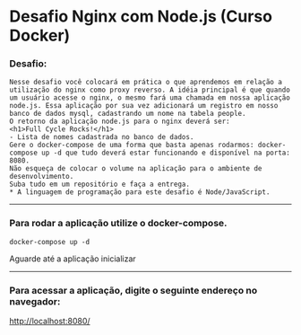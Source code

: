 # Desafio Nginx com Node.js (Curso Docker)

### Desafio:
```
Nesse desafio você colocará em prática o que aprendemos em relação a utilização do nginx como proxy reverso. A idéia principal é que quando um usuário acesse o nginx, o mesmo fará uma chamada em nossa aplicação node.js. Essa aplicação por sua vez adicionará um registro em nosso banco de dados mysql, cadastrando um nome na tabela people.
O retorno da aplicação node.js para o nginx deverá ser:
<h1>Full Cycle Rocks!</h1>
- Lista de nomes cadastrada no banco de dados.
Gere o docker-compose de uma forma que basta apenas rodarmos: docker-compose up -d que tudo deverá estar funcionando e disponível na porta: 8080.
Não esqueça de colocar o volume na aplicação para o ambiente de desenvolvimento. 
Suba tudo em um repositório e faça a entrega.
* A linguagem de programação para este desafio é Node/JavaScript.
```

---

### Para rodar a aplicação utilize o docker-compose.

```
docker-compose up -d 
```

Aguarde até a aplicação inicializar

---

### Para acessar a aplicação, digite o seguinte endereço no navegador:

[http://localhost:8080/](http://localhost:8080/)

